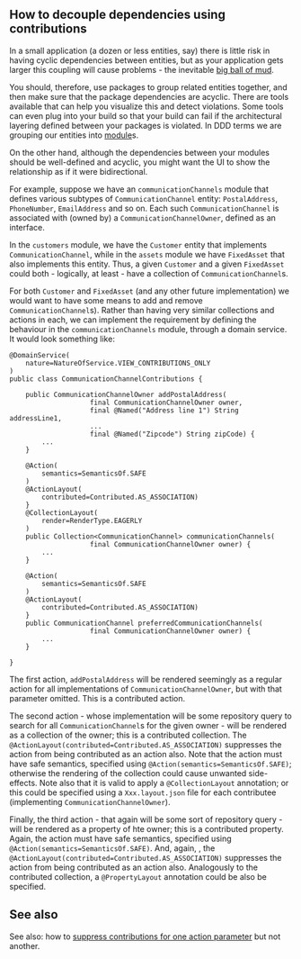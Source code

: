 How to decouple dependencies using contributions
------------------------------------------------

[//]: # (content copied to _user-guide_xxx)

In a small application (a dozen or less entities, say) there is little risk in having cyclic
dependencies between entities, but as your application gets larger this coupling will cause problems - the inevitable [big ball of mud](http://en.wikipedia.org/wiki/Big_ball_of_mud).

You should, therefore, use packages to group related entities together, and then make sure that the package dependencies are acyclic.  There are tools available that can help you visualize this and detect violations.  Some tools can even plug into your build so that your build can fail if the architectural layering defined between your packages is violated.  In DDD terms we are grouping our entities into [module](http://domainlanguage.com/ddd/patterns)s.

On the other hand, although the dependencies between your modules should be well-defined and acyclic, you might want the UI to show the relationship as if it were bidirectional.

For example, suppose we have an `communicationChannels` module that defines various subtypes of `CommunicationChannel` entity: `PostalAddress`, `PhoneNumber`, `EmailAddress` and so on.  Each such `CommunicationChannel` is associated with (owned by) a `CommunicationChannelOwner`, defined as an interface.

In the `customers` module, we have the `Customer` entity that implements `CommunicationChannel`, while in the `assets` module we have `FixedAsset` that also implements this entity.  Thus, a given `Customer` and a given `FixedAsset` could both - logically, at least - have a collection of `CommunicationChannel`s.

For both `Customer` and `FixedAsset` (and any other future implementation) we would want to have some means to add and remove `CommunicationChannel`s).  Rather than having very similar collections and actions in each, we can implement the requirement by defining the behaviour in the `communicationChannels` module, through a domain service.  It would look something like:

    @DomainService(
        nature=NatureOfService.VIEW_CONTRIBUTIONS_ONLY
    )
    public class CommunicationChannelContributions {

        public CommunicationChannelOwner addPostalAddress(
                        final CommunicationChannelOwner owner,
                        final @Named("Address line 1") String addressLine1,
                        ... 
                        final @Named("Zipcode") String zipCode) {
            ...
        }

        @Action(
            semantics=SemanticsOf.SAFE
        )
        @ActionLayout(
            contributed=Contributed.AS_ASSOCIATION)
        }
        @CollectionLayout(
            render=RenderType.EAGERLY
        )
        public Collection<CommunicationChannel> communicationChannels(
                        final CommunicationChannelOwner owner) {
            ...
        }

        @Action(
            semantics=SemanticsOf.SAFE
        )
        @ActionLayout(
            contributed=Contributed.AS_ASSOCIATION)
        }
        public CommunicationChannel preferredCommunicationChannels(
                        final CommunicationChannelOwner owner) {
            ...
        }

    }

The first action, `addPostalAddress` will be rendered seemingly as a regular action for all implementations of `CommunicationChannelOwner`, but with that parameter omitted.  This is a contributed action.

The second action - whose implementation will be some repository query to search for all `CommunicationChannel`s for the given owner - will be rendered as a collection of the owner; this is a contributed collection.  The `@ActionLayout(contributed=Contributed.AS_ASSOCIATION)` suppresses the action from being contributed as an action also.  Note that the action must have safe semantics, specified using `@Action(semantics=SemanticsOf.SAFE)`; otherwise the rendering of the collection could cause unwanted side-effects.  Note also that it is valid to apply a `@CollectionLayout` annotation; or this could be specified using a `Xxx.layout.json` file for each contributee (implementing `CommunicationChannelOwner`).

Finally, the third action - that again will be some sort of repository query - will be rendered as a property of hte owner; this is a contributed property.  Again, the action must have safe semantics, specified using `@Action(semantics=SemanticsOf.SAFE)`.  And, again, , the `@ActionLayout(contributed=Contributed.AS_ASSOCIATION)` suppresses the action from being contributed as an action also.  Analogously to the contributed collection, a `@PropertyLayout` annotation could be also be specified.

## See also

See also: how to [suppress contributions for one action parameter](./how-to-suppress-contributions-to-action-parameter.html) but not another.

